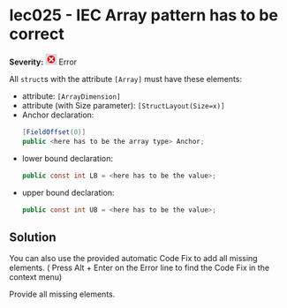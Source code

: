 # Iec025 - IEC Array pattern has to be correct

**Severity:** ![Error](../images/Error.png) Error

All `struct`s with the attribute `[Array]` must have these elements:
* attribute: `[ArrayDimension]`
* attribute (with Size parameter): `[StructLayout(Size=x)]`
* Anchor declaration: 
	```c#
	[FieldOffset(0)]
	public <here has to be the array type> Anchor;
	```
* lower bound declaration:
    ```c#
    public const int LB = <here has to be the value>;
    ```
*  upper bound declaration:
    ```c#
    public const int UB = <here has to be the value>;
    ```

## Solution

You can also use the provided automatic Code Fix to add all missing elements. ( Press Alt + Enter on the Error line to find the Code Fix in the context menu) 

Provide all missing elements.